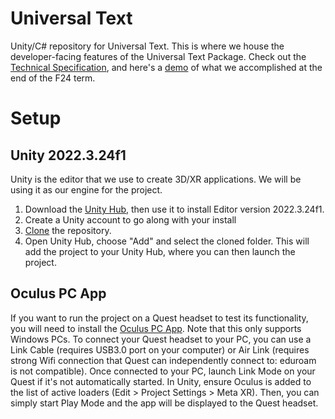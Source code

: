 # Universal Text
Unity/C# repository for Universal Text. This is where we house the developer-facing features of the Universal Text Package.
Check out the [Technical Specification](https://docs.google.com/document/d/1ZENwW2QDMECsh4XjdapVCEHr-pyB22QbAG2YkK9n5k4/edit#heading=h.sqd56vvgynf), and here's a [demo](https://drive.google.com/file/d/14TxK6HtaUI-7WHXFeIrrIj6ssKWIqFGY/view?usp=sharing) of what we accomplished at the end of the F24 term.
# Setup
## Unity 2022.3.24f1
Unity is the editor that we use to create 3D/XR applications. We will be using it as our engine for the project. 
1. Download the [Unity Hub](https://unity.com/download), then use it to install Editor version 2022.3.24f1.
2. Create a Unity account to go along with your install
3. [Clone](https://docs.github.com/en/repositories/creating-and-managing-repositories/cloning-a-repository) the repository.
4. Open Unity Hub, choose "Add" and select the cloned folder. This will add the project to your Unity Hub, where you can then launch the project.
## Oculus PC App
If you want to run the project on a Quest headset to test its functionality, you will need to install the [Oculus PC App](https://www.meta.com/help/quest/articles/headsets-and-accessories/oculus-rift-s/install-app-for-link/). Note that this only supports Windows PCs. To connect your Quest headset to your PC, you can use a Link Cable (requires USB3.0 port on your computer) or Air Link (requires strong Wifi connection that Quest can independently connect to: eduroam is not compatible).
Once connected to your PC, launch Link Mode on your Quest if it's not automatically started. In Unity, ensure Oculus is added to the list of active loaders (Edit > Project Settings > Meta XR). Then, you can simply start Play Mode and the app will be displayed to the Quest headset.
